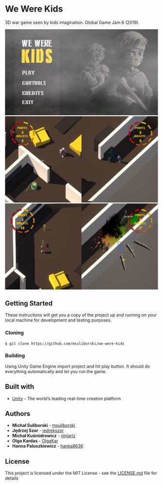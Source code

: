 # We Were Kids
3D war game seen by kids imagination. Global Game Jam 6 (2019).
<br/>
<p align="center">
  <img width="840" src="Screens/1.png">
  <img width="840" src="Screens/2.png">
  <img width="840" src="Screens/3.png">
</p>

## Getting Started
These instructions will get you a copy of the project up and running on your local machine for development and testing purposes. 

### Cloning
```
$ git clone https://github.com/msuliborski/we-were-kids
```

### Building
Using Unity Game Engine import project and hit play button. It should do everything automatically and let you run the game.

## Built with
* [Unity](https://unity.com/) - The world’s leading real-time creation platform

## Authors
* **Michał Suliborski** - [msuliborski](https://github.com/msuliborski)
* **Jędrzej Szor** - [jedrekszor](https://github.com/jedrekszor)
* **Michał Kuśmidrowicz** - [ninjarlz](https://github.com/ninjarlz)
* **Olga Kardas** - [OlgaKar](https://github.com/OlgaKar)
* **Hanna Paluszkiewicz** - [hanka8636](https://github.com/hanka8636)

## License
This project is licensed under the MIT License - see the [LICENSE.md](LICENSE.md) file for details
